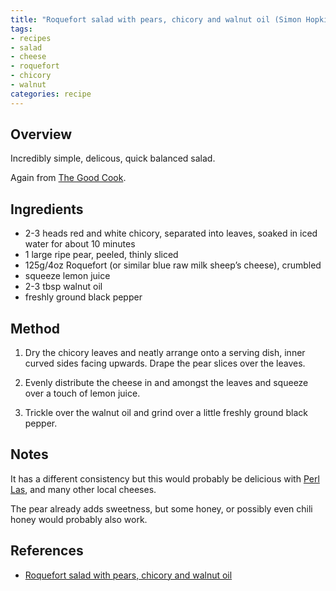 ```yaml
---
title: "Roquefort salad with pears, chicory and walnut oil (Simon Hopkinson)"
tags:
- recipes
- salad
- cheese
- roquefort
- chicory
- walnut
categories: recipe
---
```


## Overview
Incredibly simple, delicous, quick balanced salad.

Again from [The Good Cook](https://www.hive.co.uk/Product/Simon-Hopkinson/The-Good-Cook/7074398).

## Ingredients
- 2-3 heads red and white chicory, separated into leaves, soaked in iced water for about 10 minutes
- 1 large ripe pear, peeled, thinly sliced
- 125g/4oz Roquefort (or similar blue raw milk sheep’s cheese), crumbled
- squeeze lemon juice
- 2-3 tbsp walnut oil
- freshly ground black pepper

## Method
1. Dry the chicory leaves and neatly arrange onto a serving dish, inner curved sides facing upwards. Drape the pear slices over the leaves.

2. Evenly distribute the cheese in and amongst the leaves and squeeze over a touch of lemon juice.

3. Trickle over the walnut oil and grind over a little freshly ground black pepper. 

## Notes
It has a different consistency but this would probably be delicious with [Perl Las](https://www.cawscenarth.co.uk/products/organic-perl-las-mini), and many other local cheeses.

The pear already adds sweetness, but some honey, or possibly even chili honey would probably also work.

## References
- [Roquefort salad with pears, chicory and walnut oil](https://www.bbc.co.uk/food/recipes/roquefort_salad_with_82284)